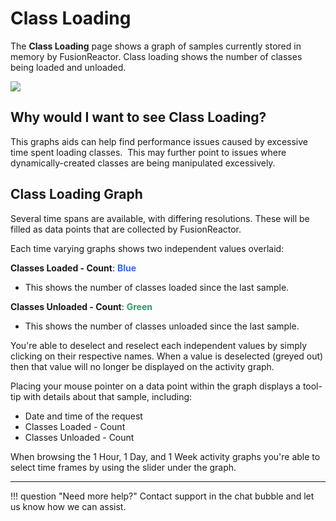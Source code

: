 # Class Loading

The **Class Loading** page shows a graph of samples currently stored
in memory by FusionReactor. Class loading shows the number of classes
being loaded and unloaded.

![](/frdocs/attachments/245551820/245551835.png)
## Why would I want to see Class Loading?


This graphs aids can help find performance issues caused by excessive
time spent loading classes.  This may further point to issues where
dynamically-created classes are being manipulated excessively.

## Class Loading Graph


Several time spans are available, with differing resolutions. These will
be filled as data points that are collected by FusionReactor.

Each time varying graphs shows two independent values overlaid: 

**Classes Loaded - Count**: <span style="color: rgb(51,102,255);"> **Blue**</span> <br>

- This shows the number of classes loaded since the last sample.

**Classes Unloaded - Count**: <span style="color: rgb(51,153,102);"> **Green**</span>  

- This shows the number of classes unloaded since the last sample.

You're able to deselect and reselect each independent values by simply
clicking on their respective names. When a value is deselected (greyed
out) then that value will no longer be displayed on the activity graph.

Placing your mouse pointer on a data point within the graph displays a
tool-tip with details about that sample, including:

-   Date and time of the request
-   Classes Loaded - Count
-   Classes Unloaded - Count 

When browsing the 1 Hour, 1 Day, and 1 Week activity graphs you're able
to select time frames by using the slider under the graph.


___

!!! question "Need more help?"
    Contact support in the chat bubble and let us know how we can assist.